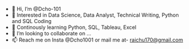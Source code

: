 - 👋 Hi, I’m @Dcho-101
- 👀 Interested in Data Science, Data Analyst, Technical Writing, Python and SQL Coding
- 🌱 Continously learning Python, SQL, Tableau, Excel
- 💞️ I’m looking to collaborate on ...
- 📫 Reach me on Insta @Dcho1001 or mail me at- raichu170@gmail.com

<!---
Dcho-101/Dcho-101 is a ✨ special ✨ repository because its `README.md` (this file) appears on your GitHub profile.
You can click the Preview link to take a look at your changes.
--->
